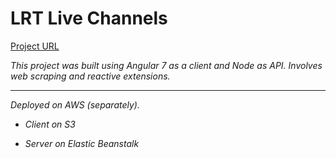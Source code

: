 # LRT Live Channels
[Project URL](http://lrt-angular-node.s3-website.eu-central-1.amazonaws.com/)

*This project was built using Angular 7 as a client and Node as API.
Involves web scraping and reactive extensions.*

---------------------------------------------------------------------------

*Deployed on AWS (separately).*

* *Client on S3*

* *Server on Elastic Beanstalk*




